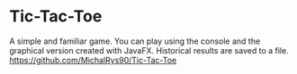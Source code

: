 # Tic-Tac-Toe
A simple and familiar game. You can play using the console and the graphical version created with JavaFX. Historical results are saved to a file.
https://github.com/MichalRys90/Tic-Tac-Toe

